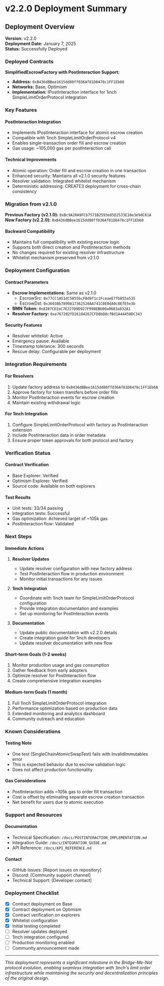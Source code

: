# v2.2.0 Deployment Summary

## Deployment Overview

**Version:** v2.2.0  
**Deployment Date:** January 7, 2025  
**Status:** Successfully Deployed  

### Deployed Contracts

**SimplifiedEscrowFactory with PostInteraction Support:**
- **Address:** `0xB436dBBee1615dd80ff036Af81D8478c1FF1Eb68`
- **Networks:** Base, Optimism
- **Implementation:** IPostInteraction interface for 1inch SimpleLimitOrderProtocol integration

### Key Features

#### PostInteraction Integration
- Implements IPostInteraction interface for atomic escrow creation
- Compatible with 1inch SimpleLimitOrderProtocol v4
- Enables single-transaction order fill and escrow creation
- Gas usage: ~105,000 gas per postInteraction call

#### Technical Improvements
- Atomic operation: Order fill and escrow creation in one transaction
- Enhanced security: Maintains all v2.1.0 security features
- Resolver validation: Integrated whitelist mechanism
- Deterministic addressing: CREATE3 deployment for cross-chain consistency

### Migration from v2.1.0

**Previous Factory (v2.1.0):** `0xBc9A20A9FCb7571B2593e85D2533E10e3e9dC61A`  
**New Factory (v2.2.0):** `0xB436dBBee1615dd80ff036Af81D8478c1FF1Eb68`

#### Backward Compatibility
- Maintains full compatibility with existing escrow logic
- Supports both direct creation and PostInteraction methods
- No changes required for existing resolver infrastructure
- Whitelist mechanism preserved from v2.1.0

### Deployment Configuration

#### Contract Parameters
- **Escrow Implementations:** Same as v2.1.0
  - EscrowSrc: `0x77CC1A51dC5855bcF0d9f1c1FceaeE7fb855a535`
  - EscrowDst: `0x36938b7899A17362520AA741C0E0dA0c8EfE5e3b`
- **BMN Token:** `0x8287CD2aC7E227D9D927F998EB600a0683a832A1`
- **Resolver Factory:** `0xe767202fD26104267CFD8bD8cfBd1A44450DC343`

#### Security Features
- Resolver whitelist: Active
- Emergency pause: Available
- Timestamp tolerance: 300 seconds
- Rescue delay: Configurable per deployment

### Integration Requirements

#### For Resolvers
1. Update factory address to `0xB436dBBee1615dd80ff036Af81D8478c1FF1Eb68`
2. Approve factory for token transfers before order fills
3. Monitor PostInteraction events for escrow creation
4. Maintain existing withdrawal logic

#### For 1inch Integration
1. Configure SimpleLimitOrderProtocol with factory as PostInteraction extension
2. Include PostInteraction data in order metadata
3. Ensure proper token approvals for both protocol and factory

### Verification Status

#### Contract Verification
- Base Explorer: Verified
- Optimism Explorer: Verified
- Source code: Available on both explorers

#### Test Results
- Unit tests: 33/34 passing
- Integration tests: Successful
- Gas optimization: Achieved target of ~105k gas
- PostInteraction flow: Validated

### Next Steps

#### Immediate Actions
1. **Resolver Updates**
   - Update resolver configuration with new factory address
   - Test PostInteraction flow in production environment
   - Monitor initial transactions for any issues

2. **1inch Integration**
   - Coordinate with 1inch team for SimpleLimitOrderProtocol configuration
   - Provide integration documentation and examples
   - Set up monitoring for PostInteraction events

3. **Documentation**
   - Update public documentation with v2.2.0 details
   - Create integration guide for 1inch developers
   - Update resolver documentation with new flow

#### Short-term Goals (1-2 weeks)
1. Monitor production usage and gas consumption
2. Gather feedback from early adopters
3. Optimize resolver for PostInteraction flow
4. Create comprehensive integration examples

#### Medium-term Goals (1 month)
1. Full 1inch SimpleLimitOrderProtocol integration
2. Performance optimization based on production data
3. Extended monitoring and analytics dashboard
4. Community outreach and education

### Known Considerations

#### Testing Note
- One test (SingleChainAtomicSwapTest) fails with InvalidImmutables error
- This is expected behavior due to escrow validation logic
- Does not affect production functionality

#### Gas Considerations
- PostInteraction adds ~105k gas to order fill transaction
- Cost is offset by eliminating separate escrow creation transaction
- Net benefit for users due to atomic execution

### Support and Resources

#### Documentation
- Technical Specification: `/docs/POSTINTERACTION_IMPLEMENTATION.md`
- Integration Guide: `/docs/INTEGRATION_GUIDE.md`
- API Reference: `/docs/API_REFERENCE.md`

#### Contact
- GitHub Issues: [Report issues on repository]
- Discord: [Community support channel]
- Technical Support: [Developer contact]

### Deployment Checklist

- [x] Contract deployment on Base
- [x] Contract deployment on Optimism
- [x] Contract verification on explorers
- [x] Whitelist configuration
- [x] Initial testing completed
- [ ] Resolver updates deployed
- [ ] 1inch integration configured
- [ ] Production monitoring enabled
- [ ] Community announcement made

---

*This deployment represents a significant milestone in the Bridge-Me-Not protocol evolution, enabling seamless integration with 1inch's limit order infrastructure while maintaining the security and decentralization principles of the original design.*